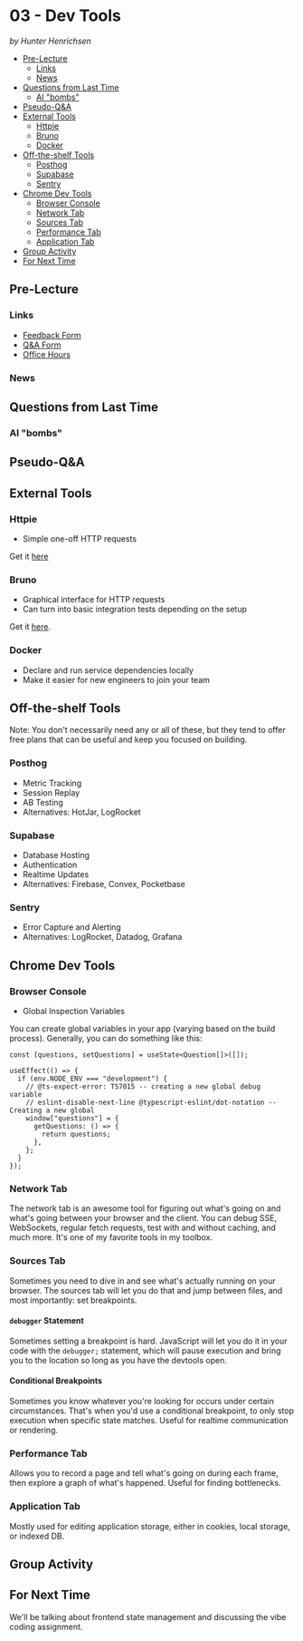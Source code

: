 # 03 - Dev Tools<!-- .element: class="title" -->

_by Hunter Henrichsen_

<!-- vslide -->
<!-- prettier-ignore-start -->
<!-- START doctoc generated TOC please keep comment here to allow auto update -->
<!-- DON'T EDIT THIS SECTION, INSTEAD RE-RUN doctoc TO UPDATE -->

- [Pre-Lecture](#pre-lecture)
  - [Links](#links)
  - [News](#news)
- [Questions from Last Time](#questions-from-last-time)
  - [AI "bombs"](#ai-bombs)
- [Pseudo-Q&A](#pseudo-qa)
- [External Tools](#external-tools)
  - [Httpie](#httpie)
  - [Bruno](#bruno)
  - [Docker](#docker)
- [Off-the-shelf Tools](#off-the-shelf-tools)
  - [Posthog](#posthog)
  - [Supabase](#supabase)
  - [Sentry](#sentry)
- [Chrome Dev Tools](#chrome-dev-tools)
  - [Browser Console](#browser-console)
  - [Network Tab](#network-tab)
  - [Sources Tab](#sources-tab)
  - [Performance Tab](#performance-tab)
  - [Application Tab](#application-tab)
- [Group Activity](#group-activity)
- [For Next Time](#for-next-time)

<!-- END doctoc generated TOC please keep comment here to allow auto update -->
<!-- prettier-ignore-end -->

<!-- slide -->

## Pre-Lecture

<!-- vslide -->

### Links

- [Feedback Form](https://docs.google.com/forms/d/e/1FAIpQLSdcu-u0LD5kB9rhOcA7E1ZCw6w05RlejzrFrRALEz7krkLjVQ/viewform?usp=sf_link)
- [Q&A Form](https://docs.google.com/forms/d/e/1FAIpQLSd4c3JqKFSybays7xUNk3EeiUaDak7XvRqRyosng0ATCZf2bQ/viewform?usp=sf_link)
- [Office Hours](https://calendly.com/hhenrichsen)

<!-- vslide -->

### News

<!-- slide -->

## Questions from Last Time

<!-- vslide -->

### AI "bombs"

<!-- slide -->

## Pseudo-Q&A

<!-- slide -->

## External Tools

<!-- notes -->
<!-- vslide -->

### Httpie

- Simple one-off HTTP
requests<!-- .element: class="fragment fade-in-then-semi-out" -->
<!-- notes -->

Get it [here](https://httpie.io/)

<!-- vslide -->

### Bruno

- Graphical interface for HTTP
  requests<!-- .element: class="fragment fade-in-then-semi-out" -->
- Can turn into basic integration tests depending on the
  setup<!-- .element: class="fragment fade-in-then-semi-out" -->

<!-- notes -->

Get it [here](https://www.usebruno.com/).

<!-- vslide -->

### Docker

- Declare and run service dependencies
  locally<!-- .element: class="fragment fade-in-then-semi-out" -->
- Make it easier for new engineers to join your
  team<!-- .element: class="fragment fade-in-then-semi-out" -->

<!-- notes -->
<!-- slide -->

## Off-the-shelf Tools

<!-- vslide -->

Note: You don't necessarily need any or all of these, but they tend to offer
free plans that can be useful and keep you focused on
building.<!-- .element: class="fragment fade-in-then-semi-out" -->

<!-- notes -->

<!-- vslide -->

### Posthog

- Metric Tracking<!-- .element: class="fragment fade-in-then-semi-out" -->
- Session Replay<!-- .element: class="fragment fade-in-then-semi-out" -->
- AB Testing<!-- .element: class="fragment fade-in-then-semi-out" -->
- Alternatives: HotJar,
  LogRocket<!-- .element: class="fragment fade-in-then-semi-out" -->

<!-- notes -->

<!-- vslide -->

### Supabase

- Database Hosting<!-- .element: class="fragment fade-in-then-semi-out" -->
- Authentication<!-- .element: class="fragment fade-in-then-semi-out" -->
- Realtime Updates<!-- .element: class="fragment fade-in-then-semi-out" -->
- Alternatives: Firebase, Convex,
  Pocketbase<!-- .element: class="fragment fade-in-then-semi-out" -->

<!-- notes -->

<!-- vslide -->

### Sentry

- Error Capture and
  Alerting<!-- .element: class="fragment fade-in-then-semi-out" -->
- Alternatives: LogRocket, Datadog,
  Grafana<!-- .element: class="fragment fade-in-then-semi-out" -->

<!-- notes -->

<!-- vslide -->

## Chrome Dev Tools

<!-- notes -->

<!-- vslide -->

### Browser Console

- Global Inspection
  Variables<!-- .element: class="fragment fade-in-then-semi-out" -->

<!-- notes -->

You can create global variables in your app (varying based on the build
process). Generally, you can do something like this:

<!-- vslide -->

```tsx
const [questions, setQuestions] = useState<Question[]>([]);

useEffect(() => {
  if (env.NODE_ENV === "development") {
    // @ts-expect-error: TS7015 -- creating a new global debug variable
    // eslint-disable-next-line @typescript-eslint/dot-notation -- Creating a new global
    window["questions"] = {
      getQuestions: () => {
        return questions;
      },
    };
  }
});
```

<!-- vslide -->

### Network Tab

<!-- notes -->

The network tab is an awesome tool for figuring out what's going on and what's
going between your browser and the client. You can debug SSE, WebSockets,
regular fetch requests, test with and without caching, and much more. It's one
of my favorite tools in my toolbox.

<!-- vslide -->

### Sources Tab

<!-- notes -->

Sometimes you need to dive in and see what's actually running on your browser.
The sources tab will let you do that and jump between files, and most
importantly: set breakpoints.

<!-- vslide -->

#### `debugger` Statement

<!-- notes -->

Sometimes setting a breakpoint is hard. JavaScript will let you do it in your
code with the `debugger;` statement, which will pause execution and bring you to
the location so long as you have the devtools open.

<!-- vslide -->

#### Conditional Breakpoints

<!-- notes -->

Sometimes you know whatever you're looking for occurs under certain
circumstances. That's when you'd use a conditional breakpoint, to only stop
execution when specific state matches. Useful for realtime communication or
rendering.

<!-- vslide -->

### Performance Tab

<!-- notes -->

Allows you to record a page and tell what's going on during each frame, then
explore a graph of what's happened. Useful for finding bottlenecks.

<!-- vslide -->

### Application Tab

<!-- notes -->

Mostly used for editing application storage, either in cookies, local storage,
or indexed DB.

<!-- vslide -->

## Group Activity

## For Next Time

We'll be talking about frontend state management and discussing the vibe coding
assignment.
